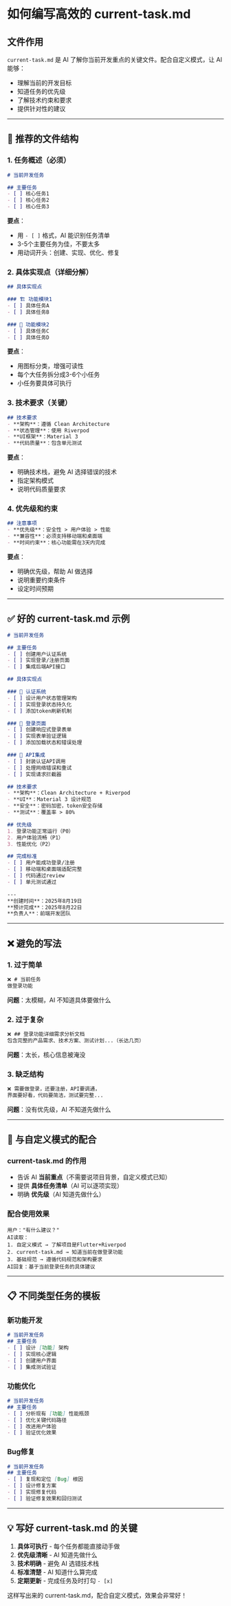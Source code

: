 # 如何编写高效的 current-task.md

## 文件作用
`current-task.md` 是 AI 了解你当前开发重点的关键文件。配合自定义模式，让 AI 能够：
- 理解当前的开发目标
- 知道任务的优先级
- 了解技术约束和要求
- 提供针对性的建议

---

## 📝 推荐的文件结构

### 1. **任务概述**（必须）
```markdown
# 当前开发任务

## 主要任务
- [ ] 核心任务1
- [ ] 核心任务2
- [ ] 核心任务3
```

**要点**：
- 用 `- [ ]` 格式，AI 能识别任务清单
- 3-5个主要任务为佳，不要太多
- 用动词开头：创建、实现、优化、修复

### 2. **具体实现点**（详细分解）
```markdown
## 具体实现点

### 🏗️ 功能模块1
- [ ] 具体任务A
- [ ] 具体任务B

### 📝 功能模块2  
- [ ] 具体任务C
- [ ] 具体任务D
```

**要点**：
- 用图标分类，增强可读性
- 每个大任务拆分成3-6个小任务
- 小任务要具体可执行

### 3. **技术要求**（关键）
```markdown
## 技术要求
- **架构**：遵循 Clean Architecture
- **状态管理**：使用 Riverpod
- **UI框架**：Material 3
- **代码质量**：包含单元测试
```

**要点**：
- 明确技术栈，避免 AI 选择错误的技术
- 指定架构模式
- 说明代码质量要求

### 4. **优先级和约束**
```markdown
## 注意事项
- **优先级**：安全性 > 用户体验 > 性能
- **兼容性**：必须支持移动端和桌面端
- **时间约束**：核心功能需在3天内完成
```

**要点**：
- 明确优先级，帮助 AI 做选择
- 说明重要约束条件
- 设定时间预期

---

## ✅ 好的 current-task.md 示例

```markdown
# 当前开发任务

## 主要任务
- [ ] 创建用户认证系统
- [ ] 实现登录/注册页面
- [ ] 集成后端API接口

## 具体实现点

### 🔐 认证系统
- [ ] 设计用户状态管理架构
- [ ] 实现登录状态持久化
- [ ] 添加token刷新机制

### 📱 登录页面
- [ ] 创建响应式登录表单
- [ ] 实现表单验证逻辑
- [ ] 添加加载状态和错误处理

### 🔗 API集成
- [ ] 封装认证API调用
- [ ] 处理网络错误和重试
- [ ] 实现请求拦截器

## 技术要求
- **架构**：Clean Architecture + Riverpod
- **UI**：Material 3 设计规范
- **安全**：密码加密，token安全存储
- **测试**：覆盖率 > 80%

## 优先级
1. 登录功能正常运行（P0）
2. 用户体验流畅（P1）  
3. 性能优化（P2）

## 完成标准
- [ ] 用户能成功登录/注册
- [ ] 移动端和桌面端适配完整
- [ ] 代码通过review
- [ ] 单元测试通过

---
**创建时间**：2025年8月19日
**预计完成**：2025年8月22日
**负责人**：前端开发团队
```

---

## ❌ 避免的写法

### 1. **过于简单**
```markdown
❌ # 当前任务
做登录功能
```
**问题**：太模糊，AI 不知道具体要做什么

### 2. **过于复杂**
```markdown
❌ ## 登录功能详细需求分析文档
包含完整的产品需求、技术方案、测试计划...（长达几页）
```
**问题**：太长，核心信息被淹没

### 3. **缺乏结构**
```markdown
❌ 需要做登录，还要注册，API要调通，
界面要好看，代码要简洁，测试要完整...
```
**问题**：没有优先级，AI 不知道先做什么

---

## 🎯 与自定义模式的配合

### **current-task.md 的作用**
- 告诉 AI **当前重点**（不需要说项目背景，自定义模式已知）
- 提供 **具体任务清单**（AI 可以逐项实现）
- 明确 **优先级**（AI 知道先做什么）

### **配合使用效果**
```
用户："有什么建议？"
AI读取：
1. 自定义模式 → 了解项目是Flutter+Riverpod
2. current-task.md → 知道当前在做登录功能
3. 基础规范 → 遵循代码规范和架构要求
AI回复：基于当前登录任务的具体建议
```

---

## 📋 不同类型任务的模板

### **新功能开发**
```markdown
# 当前开发任务
## 主要任务
- [ ] 设计 [功能] 架构
- [ ] 实现核心逻辑
- [ ] 创建用户界面
- [ ] 集成测试验证
```

### **功能优化**
```markdown
# 当前开发任务  
## 主要任务
- [ ] 分析现有 [功能] 性能瓶颈
- [ ] 优化关键代码路径
- [ ] 改进用户体验
- [ ] 验证优化效果
```

### **Bug修复**
```markdown
# 当前开发任务
## 主要任务
- [ ] 复现和定位 [Bug] 根因
- [ ] 设计修复方案
- [ ] 实现修复代码
- [ ] 验证修复效果和回归测试
```

---

## 💡 写好 current-task.md 的关键

1. **具体可执行** - 每个任务都能直接动手做
2. **优先级清晰** - AI 知道先做什么
3. **技术明确** - 避免 AI 选错技术栈
4. **标准清楚** - AI 知道什么算完成
5. **定期更新** - 完成任务及时打勾 `- [x]`

这样写出来的 current-task.md，配合自定义模式，效果会非常好！
